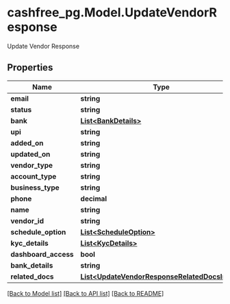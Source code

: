 # cashfree_pg.Model.UpdateVendorResponse
Update Vendor Response

## Properties

Name | Type | Description | Notes
------------ | ------------- | ------------- | -------------
**email** | **string** |  | [optional] 
**status** | **string** |  | [optional] 
**bank** | [**List&lt;BankDetails&gt;**](BankDetails.md) |  | [optional] 
**upi** | **string** |  | [optional] 
**added_on** | **string** |  | [optional] 
**updated_on** | **string** |  | [optional] 
**vendor_type** | **string** |  | [optional] 
**account_type** | **string** |  | [optional] 
**business_type** | **string** |  | [optional] 
**phone** | **decimal** |  | [optional] 
**name** | **string** |  | [optional] 
**vendor_id** | **string** |  | [optional] 
**schedule_option** | [**List&lt;ScheduleOption&gt;**](ScheduleOption.md) |  | [optional] 
**kyc_details** | [**List&lt;KycDetails&gt;**](KycDetails.md) |  | [optional] 
**dashboard_access** | **bool** |  | [optional] 
**bank_details** | **string** |  | [optional] 
**related_docs** | [**List&lt;UpdateVendorResponseRelatedDocsInner&gt;**](UpdateVendorResponseRelatedDocsInner.md) |  | [optional] 

[[Back to Model list]](../README.md#documentation-for-models) [[Back to API list]](../README.md#documentation-for-api-endpoints) [[Back to README]](../README.md)

